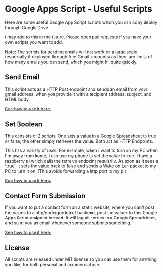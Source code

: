 # Google Apps Script - Useful Scripts
Here are some useful Google App Script scripts which you can copy deploy through Google Drive.

I may add to this in the future. Please open pull requests if you have your own scripts you want to add.

Note: The scripts for sending emails will not work on a large scale (especially if deployed through free Gmail accounts) as there are limits of how many emails you can send, which you might hit quite quickly.

## Send Email

This script acts as a HTTP Post endpoint and sends an email from your gmail address, when you provide it with a recipient address, subject, and HTML body.

[See how to use it here.](https://github.com/James231/GoogleAppScript-UsefulScripts/tree/master/SendEmail)

## Set Boolean

This consists of 2 scripts. One sets a value in a Google Spreadsheet to true or false, the other simply retrieves the value. Both act as HTTP Endpoints.

This has a variety of uses. For example, when I want to turn on my PC when I'm away from home, I can use my phone to set the value to true. I have a raspberry pi which calls the retreive endpoint regularily. As soon as it sees a 'true', it sets the value back to false and sends a Wake on Lan packet to my PC to turn it on. (This avoids forwarding a http port to my pi)

[See how to use it here.](https://github.com/James231/GoogleAppScript-UsefulScripts/tree/master/SetBoolean)

## Contact Form Submission

If you want to put a contact form on a static website, where you can't post the values to a php/node/go/dotnet backend, post the values to this Google Apps Script endpoint instead. It will log all entries in a Google Spreadsheet, and send you an email whenever someone submits something.

[See how to use it here.](https://github.com/James231/GoogleAppScript-UsefulScripts/tree/master/ContactForm)

## License

All scripts are released under MIT license so you can use them for anything you like, for both personal and commercial use.
